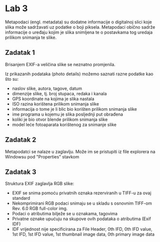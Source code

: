 # Lab 3

Metapodaci (engl. metadata) su dodatne informacije o digitalnoj slici koje slika može sadržavati uz podatke o boji piksela. Metapodaci obično sadrže informacije o uređaju kojim je slika snimljena te o postavkama tog uredaja prilikom snimanja te slike.

## Zadatak 1

Brisanjem EXIF-a veličina slike se neznatno promjenila.

Iz prikazanih podataka (photo details) možemo saznati razne podatke kao što su:

- naslov slike, autora, tagove, datum
- dimenzije slike, tj. broj stupaca, redaka i kanala
- GPS koordinate na kojima je slika nastala
- ISO razina korištena prilikom snimanja slike
- informacija o tome je li blic bio korišten prilikom snimanja slike
- ime programa u kojemu je slika posljednji put obrađena
- koliki je bio otvor blende prilikom snimanja slike
- model leće fotoaparata korištenog za snimanje slike

## Zadatak 2

Metapodatci se nalaze u zaglavlju. Može im se pristupiti iz file explorera na Windowsu pod "Properties" stavkom

## Zadatak 3

Struktura EXIF zaglavlja RGB slike:

- EXIF se snima pomoću privatnih oznaka rezerviranih u TIFF-u za ovaj standard
- Nekomprimirani RGB podaci snimaju se u skladu s osnovnim TIFF-om Rev. 6.0 RGB full-color img.
- Podaci o atributima bilježe se u oznakama, tagovima
- Privatne oznake upućuju na skupove ovih podataka o atributima (Exif IDF)
- IDF vrijednost nije specificirana za File Header, 0th IFD, 0th IFD value, 1st IFD, 1st IFD value, 1st thumbnail image data, 0th primary image data